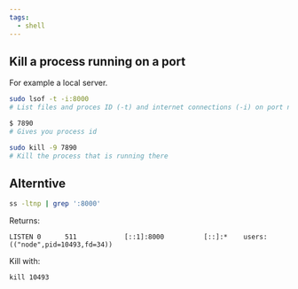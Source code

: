 ```yaml
---
tags:
  - shell
---
```


## Kill a process running on a port

For example a local server.

```bash
sudo lsof -t -i:8000
# List files and proces ID (-t) and internet connections (-i) on port number

$ 7890
# Gives you process id

sudo kill -9 7890
# Kill the process that is running there
```

## Alterntive

```sh
ss -ltnp | grep ':8000'
```

Returns:

```
LISTEN 0      511            [::1]:8000          [::]:*    users:(("node",pid=10493,fd=34))
```

Kill with:

```
kill 10493
```

